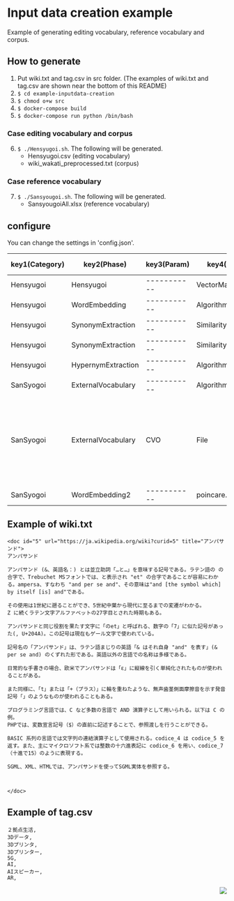 # Input data creation example

Example of generating editing vocabulary, reference vocabulary and corpus.


## How to generate

1. Put wiki.txt and tag.csv in src folder. (The examples of wiki.txt and tag.csv are shown near the bottom of this README)
2. ```$ cd example-inputdata-creation```
3. ```$ chmod o+w src```
4. ```$ docker-compose build```
5. ```$ docker-compose run python /bin/bash```

### Case editing vocabulary and corpus

6. ```$ ./Hensyugoi.sh```. The following will be generated.
   * Hensyugoi.csv (editing vocabulary)
   * wiki_wakati_preprocessed.txt (corpus)


### Case reference vocabulary

7. ```$ ./Sansyougoi.sh```. The following will be generated.
   * SansyougoiAll.xlsx (reference vocabulary)


## configure

You can change the settings in 'config.json'.

|key1(Category)|key2(Phase)|key3(Param)|key4(Config)|value type|default value|detail|
| --- | --- | --- | --- | --- | --- | --- |
|Hensyugoi|Hensyugoi|-----------|VectorMagnification|Number|10|vector magnification.|
|Hensyugoi|WordEmbedding|-----------|Algorithm|String|word2vec|Select to word embedding algorithm.(word2vec or fasttext)|
|Hensyugoi|SynonymExtraction|-----------|SimilarityThreshold|Number|0.30|Synonym is filtering by threshold.|
|Hensyugoi|SynonymExtraction|-----------|SimilarityLimit|Number|10|Find the top-N most similar words.|
|Hensyugoi|HypernymExtraction|-----------|Algorithm|String|hypernym|Use wordnet.|
|SanSyogoi|ExternalVocabulary|-----------|Algorithm|String|wordnet|algorithm change(wordnet, CVO).|
|SanSyogoi|ExternalVocabulary|CVO|File|String|cvo_ver_2_03.ttl|Read file name.<br>Only Japanese is extracted from prefLabel.<br>If a term with the same name exists, the altLabel term will not be registered. (Register only prefLabel terms)<br>If the term has the same name as the broader, it will not be registered in the broader.<br>address:http://www.cavoc.org/cvo.php |
|SanSyogoi|WordEmbedding2|-----------|poincare.epochs|Number|2000|Number of iterations (epochs) over the corpus.|

## Example of wiki.txt

```
<doc id="5" url="https://ja.wikipedia.org/wiki?curid=5" title="アンパサンド">
アンパサンド

アンパサンド (&、英語名：) とは並立助詞「…と…」を意味する記号である。ラテン語の の合字で、Trebuchet MSフォントでは、と表示され "et" の合字であることが容易にわかる。ampersa、すなわち "and per se and"、その意味は"and [the symbol which] by itself [is] and"である。

その使用は1世紀に遡ることができ、5世紀中葉から現代に至るまでの変遷がわかる。
Z に続くラテン文字アルファベットの27字目とされた時期もある。

アンパサンドと同じ役割を果たす文字に「のet」と呼ばれる、数字の「7」に似た記号があった(, U+204A)。この記号は現在もゲール文字で使われている。

記号名の「アンパサンド」は、ラテン語まじりの英語「& はそれ自身 "and" を表す」(& per se and) のくずれた形である。英語以外の言語での名称は多様である。

日常的な手書きの場合、欧米でアンパサンドは「ε」に縦線を引く単純化されたものが使われることがある。

また同様に、「t」または「+（プラス）」に輪を重ねたような、無声歯茎側面摩擦音を示す発音記号「」のようなものが使われることもある。

プログラミング言語では、C など多数の言語で AND 演算子として用いられる。以下は C の例。
PHPでは、変数宣言記号（$）の直前に記述することで、参照渡しを行うことができる。

BASIC 系列の言語では文字列の連結演算子として使用される。codice_4 は codice_5 を返す。また、主にマイクロソフト系では整数の十六進表記に codice_6 を用い、codice_7 （十進で15）のように表現する。

SGML、XML、HTMLでは、アンパサンドを使ってSGML実体を参照する。



</doc>
```

## Example of tag.csv

```
２拠点生活,
3Dデータ,
3Dプリンタ,
3Dプリンター,
5G,
AI,
AIスピーカー,
AR,
```

<div align="right">
  <img src="https://img.shields.io/badge/python-3-blue.svg?style=plastic&logo=python">
</div>
